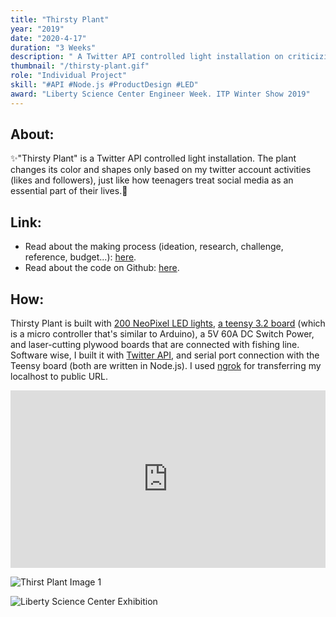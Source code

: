```yaml
---
title: "Thirsty Plant"
year: "2019"
date: "2020-4-17"
duration: "3 Weeks"
description: " A Twitter API controlled light installation on criticizing people's addiction of social media."
thumbnail: "/thirsty-plant.gif"
role: "Individual Project"
skill: "#API #Node.js #ProductDesign #LED"
award: "Liberty Science Center Engineer Week. ITP Winter Show 2019"
---
```


## About:

✨"Thirsty Plant" is a Twitter API controlled light installation. The plant changes its color and shapes only based on my twitter account activities (likes and followers), just like how teenagers treat social media as an essential part of their lives.🌱

## Link:

- Read about the making process (ideation, research, challenge, reference, budget...): [here](https://www.notion.so/zeyaoli/Full-Documentation-533c7355d0b146a284f5887fe8b94573).
- Read about the code on Github: [here](https://github.com/zeyaoli/thirsty-plant).

## How:

Thirsty Plant is built with [200 NeoPixel LED lights](https://www.amazon.com/ALITOVE-Addressable-Programmable-Waterproof-Raspberry/dp/B07FVR6W71?pd_rd_w=Xrm6G&pf_rd_p=dc5d20a9-bdae-4e7d-8edc-f16a5a74b8eb&pf_rd_r=6YHM85294784W6VETWC1&pd_rd_r=add01e9b-0c26-4c8f-83ae-1b936c976822&pd_rd_wg=kWLso&pd_rd_i=B07FVR6W71&ref_=pd_bap_d_rp_1_8_t), [a teensy 3.2 board](https://www.amazon.com/Teensy-3-2-with-pins/dp/B015QUPO5Y?pd_rd_w=Xrm6G&pf_rd_p=dc5d20a9-bdae-4e7d-8edc-f16a5a74b8eb&pf_rd_r=6YHM85294784W6VETWC1&pd_rd_r=add01e9b-0c26-4c8f-83ae-1b936c976822&pd_rd_wg=kWLso&pd_rd_i=B015QUPO5Y&ref_=pd_bap_d_rp_1_9_t) (which is a micro controller that's similar to Arduino), a 5V 60A DC Switch Power, and laser-cutting plywood boards that are connected with fishing line. Software wise, I built it with [Twitter API](https://developer.twitter.com/en/docs/basics/getting-started), and serial port connection with the Teensy board (both are written in Node.js). I used [ngrok](https://ngrok.com/) for transferring my localhost to public URL.

<div style="padding:56.25% 0 0 0;position:relative;"><iframe src="https://player.vimeo.com/video/381600338" style="position:absolute;top:0;left:0;width:100%;height:100%;" frameborder="0" allow="autoplay; fullscreen" allowfullscreen></iframe></div><script src="https://player.vimeo.com/api/player.js"></script>

![Thirst Plant Image 1](/thirsty-plant/thirsty_plant_1.jpg)

![Liberty Science Center Exhibition](/thirsty-plant/liberty_center.jpeg)
